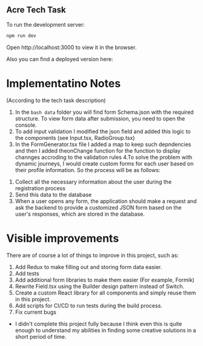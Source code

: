 ## Acre Tech Task

To run the development server:

```bash
npm run dev
```

Open http://localhost:3000 to view it in the browser.

Also you can find a deployed version here:

# Implementatino Notes

(According to the tech task description)

1. In the `bash data` folder you will find form Schema.json with the required structure. To view form data after submission, you need to open the console.
2. To add input validation I modified the json field and added this logic to the components (see Input.tsx, RadioGroup.tsx)
3. In the FormGenerator.tsx file I added a map to keep such depndencies and then I added theonChange function for the function to display channges accroding to the validation rules
   4.To solve the problem with dynamic journeys, I would create custom forms for each user based on their profile information. So the process will be as follows:

1) Collect all the necessary information about the user during the registration process
2) Send this data to the database
3) When a user opens any form, the application should make a request and ask the backend to provide a customized JSON form based on the user's responses, which are stored in the database.

# Visible improvements

There are of course a lot of things to improve in this project, such as:

1. Add Redux to make filling out and storing form data easier.
2. Add tests
3. Add additional form libraries to make them easier (For example, Formik)
4. Rewrite Field.tsx using the Builder design pattern instead of Switch.
5. Create a custom React library for all components and simply reuse them in this project.
6. Add scripts for CI/CD to run tests during the build process.
7. Fix current bugs

- I didn't complete this project fully because I think even this is quite enough to understand my abilities in finding some creative solutions in a short period of time.
